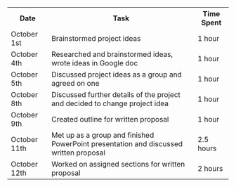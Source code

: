 <table style="width:100%">
  <tr>
    <th><b>Date</b></th>
    <th><b>Task</b></th>		
    <th><b>Time Spent</b></th>
  </tr>
  
  <tr>
    <td>October 1st</td>
    <td>Brainstormed project ideas</td> 
    <td>1 hour</td>
  </tr>
  
  <tr>
    <td>October 4th</td>
    <td>Researched and brainstormed ideas, wrote ideas in Google doc</td> 
    <td>1 hour</td>
  </tr>
  
  <tr>
    <td>October 5th</td>
    <td>Discussed project ideas as a group and agreed on one</td>
    <td>1 hour</td>
  </tr>
  
  <tr>
    <td>October 8th</td>
    <td>Discussed further details of the project and decided to change project idea</td>
    <td>1 hour</td>
  </tr>
  
  <tr>
    <td>October 9th</td>
    <td> Created outline for written proposal</td>
    <td>1 hour</td>
  </tr>
  
  <tr>
    <td>October 11th</td>
    <td>Met up as a group and finished PowerPoint presentation and discussed written proposal</td>
    <td>2.5 hours</td>
  </tr>
  
  <tr>
    <td>October 12th</td>
    <td>Worked on assigned sections for written proposal</td>
    <td>2 hours</td>
  </tr>
  
  
</table>
